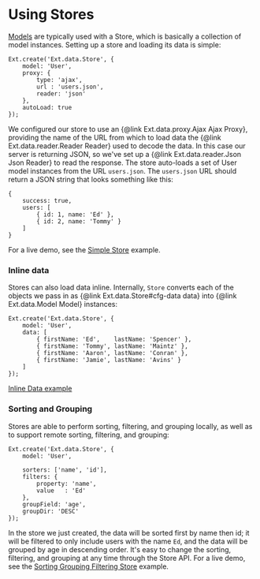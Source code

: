 # Using Stores

<a href="#!/guide/Models">Models</a> are typically used with a Store, which is basically a collection of model instances. Setting up a store and loading its data is simple:

    Ext.create('Ext.data.Store', {
        model: 'User',
        proxy: {
            type: 'ajax',
            url : 'users.json',
            reader: 'json'
        },
        autoLoad: true
    });

We configured our store to use an {@link Ext.data.proxy.Ajax Ajax Proxy}, providing the name of the URL from which to load data the {@link Ext.data.reader.Reader Reader} used to decode the data. In this case our server is returning JSON, so we've set up a {@link Ext.data.reader.Json Json Reader} to read the response.
The store auto-loads a set of User model instances from the URL `users.json`.  The `users.json` URL should return a JSON string that looks something like this:

    {
        success: true,
        users: [
            { id: 1, name: 'Ed' },
            { id: 2, name: 'Tommy' }
        ]
    }

For a live demo, see the [Simple Store](guides/data/examples/simple_store/index.html) example.

### Inline data

Stores can also load data inline. Internally, `Store` converts each of the objects we pass in as {@link Ext.data.Store#cfg-data data} into {@link Ext.data.Model Model} instances:

    Ext.create('Ext.data.Store', {
        model: 'User',
        data: [
            { firstName: 'Ed',    lastName: 'Spencer' },
            { firstName: 'Tommy', lastName: 'Maintz' },
            { firstName: 'Aaron', lastName: 'Conran' },
            { firstName: 'Jamie', lastName: 'Avins' }
        ]
    });

[Inline Data example](guides/data/examples/inline_data/index.html)

### Sorting and Grouping

Stores are able to perform sorting, filtering, and grouping locally, as well as to support remote sorting, filtering, and grouping:

    Ext.create('Ext.data.Store', {
        model: 'User',

        sorters: ['name', 'id'],
        filters: {
            property: 'name',
            value   : 'Ed'
        },
        groupField: 'age',
        groupDir: 'DESC'
    });

In the store we just created, the data will be sorted first by name then id; it will be filtered to only include users with the name `Ed`, and the data will be grouped by age in descending order. It's easy to change the sorting, filtering, and grouping at any time through the Store API.  For a live demo, see the [Sorting Grouping Filtering Store](guides/data/examples/sorting_grouping_filtering_store/index.html) example.